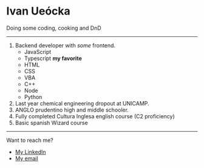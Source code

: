 # Ivan Ueócka

Doing some coding, cooking and DnD

***

1. Backend developer with _some_ frontend.
    * JavaScript
    * Typescript **my favorite**
    * HTML
    * CSS
    * VBA
    * C++
    * Node
    * Python
2. Last year chemical engineering dropout at UNICAMP.
3. ANGLO prudentino high and middle schooler.
4. Fully completed Cultura Inglesa english course (C2 proficiency)
5. Basic spanish Wizard course

***

Want to reach me?


<ul>
<li><a href="https://www.linkedin.com/in/ivan-ue%C3%B3cka-410250140/" target="_blank">My LinkedIn</a></li>
<li><a href="mailto:ivanUE2810@gmail.com">My email</a></li>
</ul>
